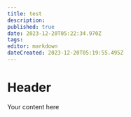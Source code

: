 ```yaml
---
title: test
description: 
published: true
date: 2023-12-20T05:22:34.970Z
tags: 
editor: markdown
dateCreated: 2023-12-20T05:19:55.495Z
---
```


# Header
Your content here